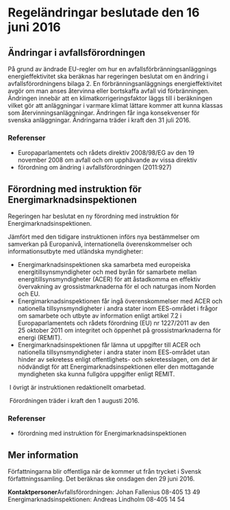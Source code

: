 # Regeländringar beslutade den 16 juni 2016

## Ändringar i avfallsförordningen

På grund av ändrade EU\-regler om hur en avfallsförbränningsanläggnings energieffektivitet ska beräknas har regeringen beslutat om en ändring i avfallsförordningens bilaga 2\. En förbränningsanläggnings energieffektivitet avgör om man anses återvinna eller bortskaffa avfall vid förbränningen. Ändringen innebär att en klimatkorrigeringsfaktor läggs till i beräkningen vilket gör att anläggningar i varmare klimat lättare kommer att kunna klassas som återvinningsanläggningar. Ändringen får inga konsekvenser för svenska anläggningar. Ändringarna träder i kraft den 31 juli 2016\.

### Referenser

* Europaparlamentets och rådets direktiv 2008/98/EG av den 19 november 2008 om avfall och om upphävande av vissa direktiv
* förordning om ändring i avfallsförordningen (2011:927\)

## Förordning med instruktion för Energimarknadsinspektionen

Regeringen har beslutat en ny förordning med instruktion för Energimarknadsinspektionen.

Jämfört med den tidigare instruktionen införs nya bestämmelser om samverkan på Europanivå, internationella överenskommelser och informationsutbyte med utländska myndigheter:

* Energimarknadsinspektionen ska samarbeta med europeiska energitillsynsmyndigheter och med byrån för samarbete mellan energitillsynsmyndigheter (ACER) för att åstadkomma en effektiv övervakning av grossistmarknaderna för el och naturgas inom Norden och EU.
* Energimarknadsinspektionen får ingå överenskommelser med ACER och nationella tillsynsmyndigheter i andra stater inom EES\-området i frågor om samarbete och utbyte av information enligt artikel 7\.2 i Europaparlamentets och rådets förordning (EU) nr 1227/2011 av den 25 oktober 2011 om integritet och öppenhet på grossistmarknaderna för energi (REMIT).
* Energimarknadsinspektionen får lämna ut uppgifter till ACER och nationella tillsynsmyndigheter i andra stater inom EES\-området utan hinder av sekretess enligt offentlighets\- och sekretesslagen, om det är nödvändigt för att Energimarknadsinspektionen eller den mottagande myndigheten ska kunna fullgöra uppgifter enligt REMIT.

 I övrigt är instruktionen redaktionellt omarbetad.

 Förordningen träder i kraft den 1 augusti 2016\.

### Referenser

* förordning med instruktion för Energimarknadsinspektionen

## Mer information

Författningarna blir offentliga när de kommer ut från trycket i Svensk författningssamling. Det beräknas ske onsdagen den 29 juni 2016\.

**Kontaktpersoner**Avfallsförordningen: Johan Fallenius 08\-405 13 49
Energimarknadsinspektionen: Andreas Lindholm 08\-405 14 54
